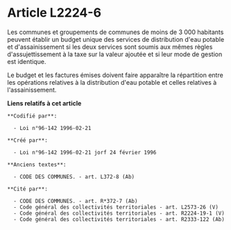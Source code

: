 # Article L2224-6

Les communes et groupements de communes de moins de 3 000 habitants peuvent établir un budget unique des services de
distribution d'eau potable et d'assainissement si les deux services sont soumis aux mêmes règles d'assujettissement à la taxe
sur la valeur ajoutée et si leur mode de gestion est identique.

Le budget et les factures émises doivent faire apparaître la répartition entre les opérations relatives à la distribution
d'eau potable et celles relatives à l'assainissement.

**Liens relatifs à cet article**

	**Codifié par**:

	  - Loi n°96-142 1996-02-21

	**Créé par**:

	  - Loi n°96-142 1996-02-21 jorf 24 février 1996

	**Anciens textes**:

	  - CODE DES COMMUNES. - art. L372-8 (Ab)

	**Cité par**:

	  - CODE DES COMMUNES. - art. R*372-7 (Ab)
	  - Code général des collectivités territoriales - art. L2573-26 (V)
	  - Code général des collectivités territoriales - art. R2224-19-1 (V)
	  - Code général des collectivités territoriales - art. R2333-122 (Ab)
